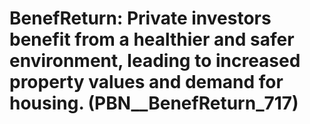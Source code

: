 # BenefReturn: __Private investors benefit from a healthier and safer environment, leading to increased property values and demand for housing.__ (PBN__BenefReturn_717)

